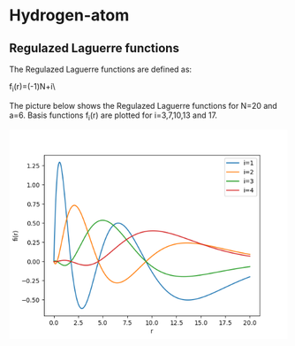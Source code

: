 # Hydrogen-atom

## Regulazed Laguerre functions
The Regulazed Laguerre functions are defined as:


f<sub>i</sub>(r)=(-1)<up>N+i</up>\\


The picture below shows the Regulazed Laguerre functions for N=20 and a=6. Basis functions f<sub>i</sub>(r) are plotted for i=3,7,10,13 and 17.


![Regulazed Laguerre functions](RegularizedLagrange-LaguerreFunctions.png)
